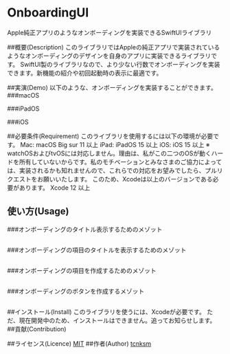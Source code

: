 # OnboardingUI
Apple純正アプリのようなオンボーディングを実装できるSwiftUIライブラリ

##概要(Description)
このライブラリではAppleの純正アプリで実装されているようなオンボーディングのデザインを自身のアプリに実装できるライブラリです。
SwiftUI製のライブラリなので、より少ない行数でオンボーディングを実装できます。新機能の紹介や初回起動時の表示に最適です。

##実演(Demo)
以下のような、オンボーディングを実装することができます。
###macOS

###iPadOS

###iOS


##必要条件(Requirement)
このライブラリを使用するには以下の環境が必要です。
Mac: macOS Big sur 11 以上
iPad: iPadOS 15 以上
iOS: iOS 15 以上
※　watchOSおよびtvOSには対応しません。理由は、私がこの二つのOSが動くハードを所有していないからです。私のモチベーションとみなさまのご協力によっては、実装されるかも知れませんので、これらでの対応をお望みでしたら、プルリクエストをお願いいたします。
このため、Xcodeは以上のバージョンである必要があります。
Xcode 12 以上
## 使い方(Usage)
###オンボーディングのタイトル表示するためのメゾット
```swift

```
###オンボーディングの項目のタイトルを表示するためのメゾット
```swift

```
###オンボーディングの項目を作成するためのメゾット
```swift

```

###オンボーディングのボタンを作成するメゾット
```swift

```

##インストール(Install)
このライブラリを使うには、Xcodeが必要です。
ただ、現在開発中のため、インストールはできません。追ってお知らせします。
##貢献(Contribution)

##ライセンス(Licence)
[MIT](https://github.com/tcnksm/tool/blob/master/LICENCE)
##作者(Author)
[tcnksm](https://github.com/tcnksm)
